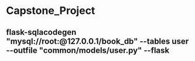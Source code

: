 # Capstone_Project

## flask-sqlacodegen "mysql://root:@127.0.0.1/book_db" --tables user --outfile "common/models/user.py"  --flask
